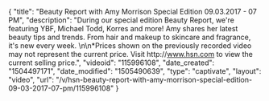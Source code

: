 {
    "title": "Beauty Report with Amy Morrison Special Edition 09.03.2017 - 07 PM",
    "description": "During our special edition Beauty Report, we're featuring YBF, Michael Todd, Korres and more! Amy shares her latest beauty tips and trends. From hair and makeup to skincare and fragrance, it's new every week. \n\n*Prices shown on the previously recorded video may not represent the current price. Visit http:\/\/www.hsn.com to view the current selling price.",
    "videoid": "115996108",
    "date_created": "1504497171",
    "date_modified": "1505490639",
    "type": "captivate",
    "layout": "video",
    "url": "\/v\/hsn-beauty-report-with-amy-morrison-special-edition-09-03-2017-07-pm\/115996108"
}